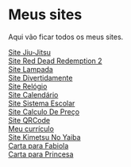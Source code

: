 # Meus sites
Aqui vão ficar todos os meus sites.

<a href="https://iamliper.github.io/meus_sites/meus-sites/site-Jiu-Jitsu/" target="_blank">Site Jiu-Jitsu</a>
<br>
<a href='https://iamliper.github.io/meus_sites/meus-sites/site-Red-Dead-Redemptio-2/' target="_blank">Site Red Dead Redemption 2</a>
<br>
<a href='https://iamliper.github.io/meus_sites/meus-sites/site-Lampada/' target="_blank">Site Lampada </a>
<br>
<a href='https://iamliper.github.io/meus_sites/meus-sites/site-Divertidamente/' target="_blank">Site Divertidamente </a>
<br>
<a href='https://iamliper.github.io/meus_sites/meus-sites/site-Relógio/' target="_blank">Site Relógio </a>
<br>
<a href='https://iamliper.github.io/meus_sites/meus-sites/site-Calendário/' target="_blank">Site Calendário </a>
<br>
<a href='https://iamliper.github.io/meus_sites/meus-sites/site-Sistema-Escolar/' target="_blank">Site Sistema Escolar </a>
<br>
<a href='https://iamliper.github.io/meus_sites/meus-sites/site-Calculo-de-Consumo/' target="_blank">Site Calculo De Preço</a>
<br>
<a href='https://iamliper.github.io/meus_sites/meus-sites/Site-QRCode/' target="_blank">Site QRCode</a>
<br>
<a href='https://iamliper.github.io/meus_sites/meus-sites/Curriculo/curriculo.html' target="_blank">Meu currículo</a>
<br>
<a href='https://iamliper.github.io/meus_sites/site_kimetsu_no_yaiba/' target="_blank">Site Kimetsu No Yaiba </a>
<br>
<a href='https://iamliper.github.io/meus_sites/meus-sites/carta-fabiola/' target="_blank">Carta para Fabiola</a>
<br>
<a href='https://iamliper.github.io/meus_sites/meus-sites/carta-princesa/page/' target="_blank">Carta para Princesa</a>
